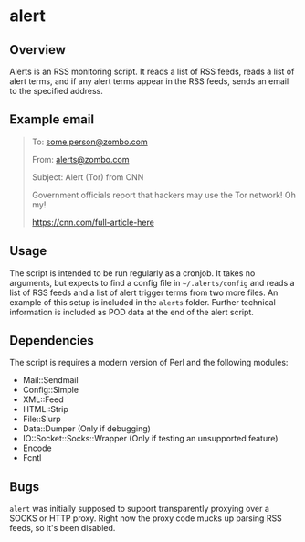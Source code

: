 alert
=====

Overview
--------

Alerts is an RSS monitoring script. It reads a list of RSS feeds, reads a list of alert terms, and if any alert terms appear in the RSS feeds, sends an email to the specified address.

Example email
-------------

> To: some.person@zombo.com
>
> From: alerts@zombo.com
>
> Subject: Alert (Tor) from CNN
> 
>
> Government officials report that hackers may use the Tor network! Oh my!
> 
> https://cnn.com/full-article-here

Usage
-----

The script is intended to be run regularly as a cronjob. It takes no arguments, but expects to find a config file in `~/.alerts/config` and reads a list of RSS feeds and a list of alert trigger terms from two more files. An example of this setup is included in the `alerts` folder. Further technical information is included as POD data at the end of the alert script.

Dependencies
------------

The script is requires a modern version of Perl and the following modules:
* Mail::Sendmail
* Config::Simple
* XML::Feed
* HTML::Strip
* File::Slurp
* Data::Dumper (Only if debugging)
* IO::Socket::Socks::Wrapper (Only if testing an unsupported feature)
* Encode
* Fcntl

Bugs
----

`alert` was initially supposed to support transparently proxying over a SOCKS or HTTP proxy. Right now the proxy code mucks up parsing RSS feeds, so it's been disabled.

